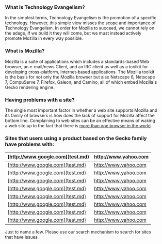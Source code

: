 ### What is Technology Evangelism? ###
In the simplest terms, Technology Evangelism is the promotion of a specific technology. However, this simple view misses the scope and importance of Technology Evangelism. In order for Mozilla to succeed, we cannot rely on the adage, If we build it they will come, but we must instead actively promote Mozilla in every way possible.

### What is Mozilla? ###
Mozilla is a suite of applications which includes a standards-based Web browser, an e-mail/news Client, and an IRC client as well as a toolkit for developing cross-platform, Internet-based applications. The Mozilla toolkit is the basis for not only the Mozilla browser but also Netscape 6, Netscape 7, CompuServe 7, Firefox, Galeon, and Camino, all of which embed Mozilla's Gecko rendering engine.

### Having problems with a site? ###
The single most important factor in whether a web site supports Mozilla and its family of browsers is how does the lack of support for Mozilla affect the bottom line. Complaining to web sites can be an effective means of waking a web site up to the fact that there is [more than one browser in the world](http://www.geckoisgecko.org/).

### Sites that users using a product based on the Gecko family have problems with: ###

| [http://www.google.com](test.md) | http://www.yahoo.com |
|:---------------------------------|:---------------------|
| [http://www.google.com](test.md) | http://www.yahoo.com |
| [http://www.google.com](test.md) | http://www.yahoo.com |
| [http://www.google.com](test.md) | http://www.yahoo.com |
| [http://www.google.com](test.md) | http://www.yahoo.com |
| [http://www.google.com](test.md) | http://www.yahoo.com |
| [http://www.google.com](test.md) | http://www.yahoo.com |
| [http://www.google.com](test.md) | http://www.yahoo.com |
| [http://www.google.com](test.md) | http://www.yahoo.com |

Just to name a few.  Please use our search mechanism to search for sites that have issues.